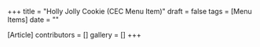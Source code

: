 +++
title = "Holly Jolly Cookie (CEC Menu Item)"
draft = false
tags = [Menu Items]
date = ""

[Article]
contributors = []
gallery = []
+++